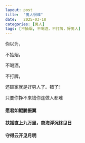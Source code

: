 ```yaml
---
layout: post
title:  "男人很难"
date:   2025-03-18
categories: [男人]
tags: [不抽烟, 不喝酒，不打牌，好男人]  
---
```


<p class="vertical-gradient-text">你以为，</p>

<p class="multi-gradient-text">不抽烟，</p>

<p class="rainbow-text">不喝酒，</p>

<p class="rainbow-text-p">不打牌，</p>

<p class="rainbow-text-diagonal">还顾家就是好男人了。错了!</p>

<p class="rainbow-text-animated">只要你挣不来钱你连做人都难</p>

<h4 class="left">愿君如鲲鹏振翼</h4>

<h4 class="center">扶摇直上九万里，商海浮沉终见日</h4>

<h4 class="right">守得云开见月明</h4>


